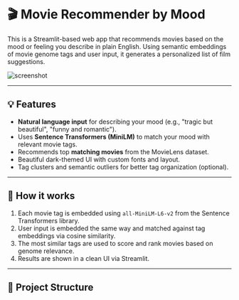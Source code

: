 # 🎬 Movie Recommender by Mood

This is a Streamlit-based web app that recommends movies based on the mood or feeling you describe in plain English. Using semantic embeddings of movie genome tags and user input, it generates a personalized list of film suggestions.

![screenshot](path/to/your/screenshot.png)

---

## 💡 Features

- **Natural language input** for describing your mood (e.g., "tragic but beautiful", "funny and romantic").
- Uses **Sentence Transformers (MiniLM)** to match your mood with relevant movie tags.
- Recommends top **matching movies** from the MovieLens dataset.
- Beautiful dark-themed UI with custom fonts and layout.
- Tag clusters and semantic outliers for better tag organization (optional).

---

## 🧠 How it works

1. Each movie tag is embedded using `all-MiniLM-L6-v2` from the Sentence Transformers library.
2. User input is embedded the same way and matched against tag embeddings via cosine similarity.
3. The most similar tags are used to score and rank movies based on genome relevance.
4. Results are shown in a clean UI via Streamlit.

---

## 📁 Project Structure

